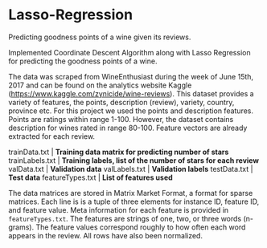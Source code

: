 # Lasso-Regression
Predicting goodness points of a wine given its reviews.

Implemented Coordinate Descent Algorithm along with Lasso Regression for predicting the goodness points of a wine.

The data was scraped from WineEnthusiast during the week of June 15th, 2017 and can be found on the analytics website Kaggle (https://www.kaggle.com/zynicide/wine-reviews). This dataset provides a variety of features, the points, description (review), variety, country, province etc. For this project we used the points and description features. Points are ratings within range 1-100. However, the dataset contains description for wines rated in range 80-100. Feature vectors are already extracted for each review.

trainData.txt | **Training data matrix for predicting number of stars**
trainLabels.txt | **Training labels, list of the number of stars for each review**
valData.txt | **Validation data**
valLabels.txt | **Validation labels**
testData.txt | **Test data**
featureTypes.txt | **List of features used**

The data matrices are stored in Matrix Market Format, a format for sparse matrices. Each line is is a tuple of three elements for instance ID, feature ID, and feature value. Meta information for each feature is provided in `featureTypes.txt`. The features are strings of one, two, or three words (n-grams). The feature values correspond roughly to how often each word appears in the review. All rows have also been normalized.
